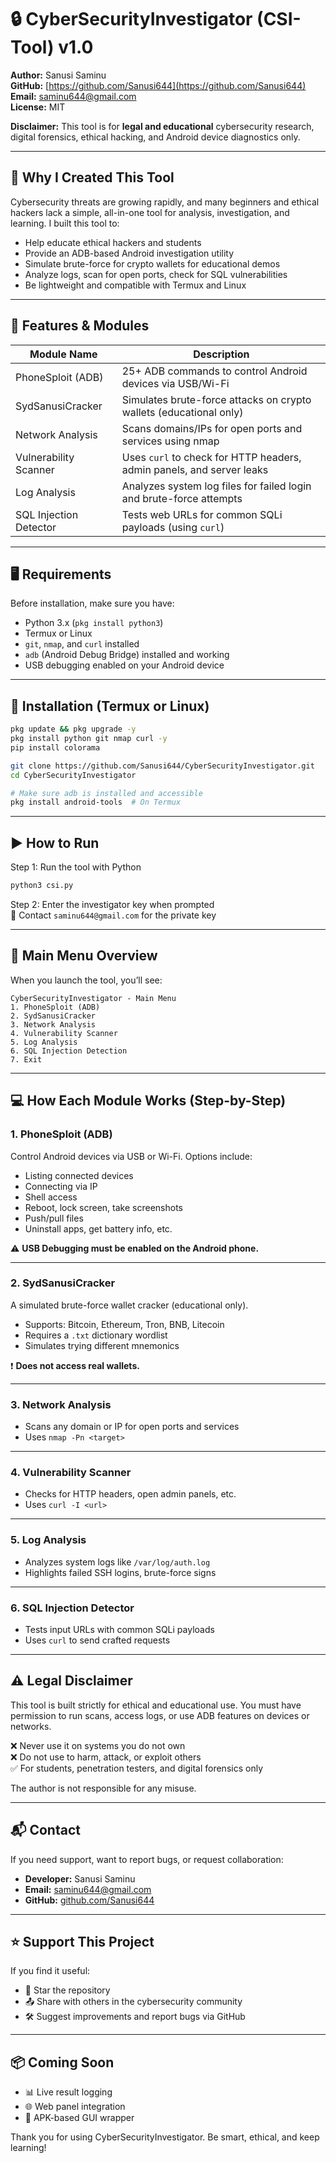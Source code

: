 # 🔒 CyberSecurityInvestigator (CSI-Tool) v1.0

**Author:** Sanusi Saminu  
**GitHub:** [https://github.com/Sanusi644](https://github.com/Sanusi644)  
**Email:** saminu644@gmail.com  
**License:** MIT  

**Disclaimer:** This tool is for **legal and educational** cybersecurity research, digital forensics, ethical hacking, and Android device diagnostics only.

---

## 📌 Why I Created This Tool

Cybersecurity threats are growing rapidly, and many beginners and ethical hackers lack a simple, all-in-one tool for analysis, investigation, and learning. I built this tool to:

- Help educate ethical hackers and students  
- Provide an ADB-based Android investigation utility  
- Simulate brute-force for crypto wallets for educational demos  
- Analyze logs, scan for open ports, check for SQL vulnerabilities  
- Be lightweight and compatible with Termux and Linux  

---

## 🧰 Features & Modules

| Module Name              | Description                                                                      |
|--------------------------|----------------------------------------------------------------------------------|
| PhoneSploit (ADB)        | 25+ ADB commands to control Android devices via USB/Wi-Fi                       |
| SydSanusiCracker         | Simulates brute-force attacks on crypto wallets (educational only)             |
| Network Analysis         | Scans domains/IPs for open ports and services using nmap                        |
| Vulnerability Scanner    | Uses `curl` to check for HTTP headers, admin panels, and server leaks           |
| Log Analysis             | Analyzes system log files for failed login and brute-force attempts             |
| SQL Injection Detector   | Tests web URLs for common SQLi payloads (using `curl`)                          |

---

## 🖥️ Requirements

Before installation, make sure you have:

- Python 3.x (`pkg install python3`)  
- Termux or Linux  
- `git`, `nmap`, and `curl` installed  
- `adb` (Android Debug Bridge) installed and working  
- USB debugging enabled on your Android device  

---

## 🔧 Installation (Termux or Linux)

```bash
pkg update && pkg upgrade -y
pkg install python git nmap curl -y
pip install colorama

git clone https://github.com/Sanusi644/CyberSecurityInvestigator.git
cd CyberSecurityInvestigator

# Make sure adb is installed and accessible
pkg install android-tools  # On Termux
```

---

## ▶️ How to Run

Step 1: Run the tool with Python  
```bash
python3 csi.py
```

Step 2: Enter the investigator key when prompted  
📧 Contact `saminu644@gmail.com` for the private key

---

## 📡 Main Menu Overview

When you launch the tool, you’ll see:

```
CyberSecurityInvestigator - Main Menu  
1. PhoneSploit (ADB)  
2. SydSanusiCracker  
3. Network Analysis  
4. Vulnerability Scanner  
5. Log Analysis  
6. SQL Injection Detection  
7. Exit  
```

---

## 💻 How Each Module Works (Step-by-Step)

### 1. PhoneSploit (ADB)

Control Android devices via USB or Wi-Fi. Options include:

- Listing connected devices  
- Connecting via IP  
- Shell access  
- Reboot, lock screen, take screenshots  
- Push/pull files  
- Uninstall apps, get battery info, etc.

⚠️ **USB Debugging must be enabled on the Android phone.**

---

### 2. SydSanusiCracker

A simulated brute-force wallet cracker (educational only).

- Supports: Bitcoin, Ethereum, Tron, BNB, Litecoin  
- Requires a `.txt` dictionary wordlist  
- Simulates trying different mnemonics

❗ **Does not access real wallets.**

---

### 3. Network Analysis

- Scans any domain or IP for open ports and services  
- Uses `nmap -Pn <target>`

---

### 4. Vulnerability Scanner

- Checks for HTTP headers, open admin panels, etc.  
- Uses `curl -I <url>`

---

### 5. Log Analysis

- Analyzes system logs like `/var/log/auth.log`  
- Highlights failed SSH logins, brute-force signs

---

### 6. SQL Injection Detector

- Tests input URLs with common SQLi payloads  
- Uses `curl` to send crafted requests

---

## ⚠️ Legal Disclaimer

This tool is built strictly for ethical and educational use. You must have permission to run scans, access logs, or use ADB features on devices or networks.

❌ Never use it on systems you do not own  
❌ Do not use to harm, attack, or exploit others  
✅ For students, penetration testers, and digital forensics only

The author is not responsible for any misuse.

---

## 📬 Contact

If you need support, want to report bugs, or request collaboration:

- **Developer:** Sanusi Saminu  
- **Email:** saminu644@gmail.com  
- **GitHub:** [github.com/Sanusi644](https://github.com/Sanusi644)

---

## ⭐ Support This Project

If you find it useful:

- 🌟 Star the repository  
- 📤 Share with others in the cybersecurity community  
- 🛠️ Suggest improvements and report bugs via GitHub

---

## 📦 Coming Soon

- 📊 Live result logging  
- 🌐 Web panel integration  
- 📱 APK-based GUI wrapper  

Thank you for using CyberSecurityInvestigator. Be smart, ethical, and keep learning!
